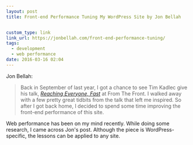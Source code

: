 ```yaml
---
layout: post
title: Front-end Performance Tuning My WordPress Site by Jon Bellah


custom_type: link
link_url: https://jonbellah.com/front-end-performance-tuning/
tags:
  - development
  - web performance
date: 2016-03-16 02:04
---
```

Jon Bellah:

> Back in September of last year, I got a chance to see Tim Kadlec give his talk, *[Reaching Everyone, Fast](https://speakerdeck.com/tkadlec/reaching-everyone-fast-at-from-the-front-2015)* at From The Front. I walked away with a few pretty great tidbits from the talk that left me inspired. So after I got back home, I decided to spend some time improving the front-end performance of this site.

Web performance has been on my mind recently. While doing some research, I came across Jon's post. Although the piece is WordPress-specific, the lessons can be applied to any site.
